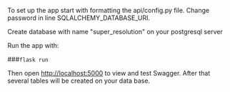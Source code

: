 To set up the app start with formatting the api/config.py file. Change password in line SQLALCHEMY_DATABASE_URI. 

Create database with name "super_resolution" on your postgresql server

Run the app with:

###`flask run`

Then open [http://localhost:5000](http://localhost:5000) to view and test Swagger. After that several tables will be created on your data base.

